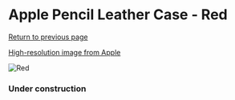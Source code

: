 # Apple Pencil Leather Case - Red

[Return to previous page](/pencil)

[High-resolution image from Apple](https://store.storeimages.cdn-apple.com/8756/as-images.apple.com/is/MR552?wid=4500&hei=4500&fmt=png)

<div style="width: 384px"><img src="/everysource/MR552.png" alt="Red"></div>

### Under construction
